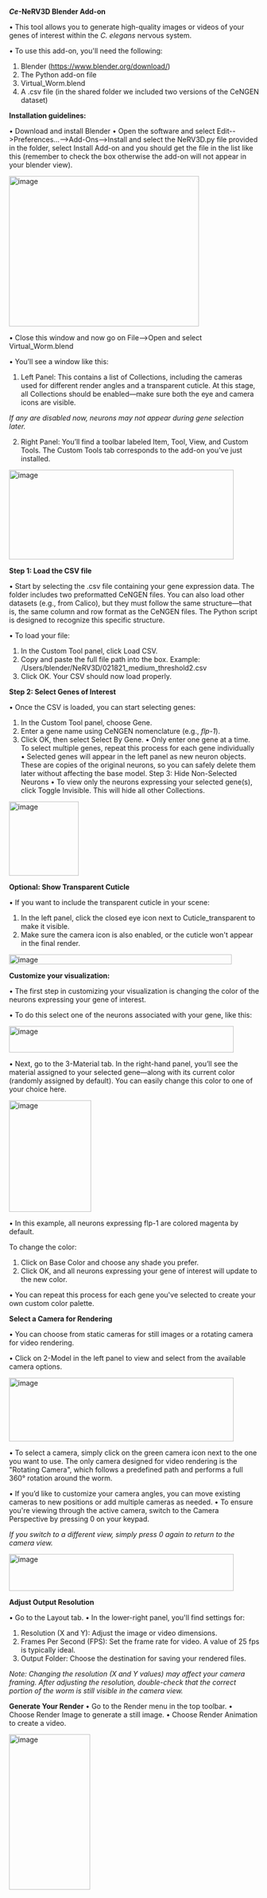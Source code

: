 **_Ce_-NeRV3D Blender Add-on**

•	This tool allows you to generate high-quality images or videos of your genes of interest within the _C. elegans_ nervous system.

•	To use this add-on, you'll need the following:
1.	Blender (https://www.blender.org/download/)
2.	The Python add-on file
3.	Virtual_Worm.blend
4.	A .csv file (in the shared folder we included two versions of the CeNGEN dataset)

**Installation guidelines:**

•	Download and install Blender
•	Open the software and select Edit-->Preferences…-->Add-Ons-->Install and select the NeRV3D.py file provided in the folder, select Install Add-on and you should get the file in the list like this (remember to check the box otherwise the add-on will not appear in your blender view). 

<img width="382" height="302" alt="image" src="https://github.com/user-attachments/assets/ce8f96a7-a7f9-4d89-80bf-972b76356991" />

•	Close this window and now go on File-->Open and select Virtual_Worm.blend

•	You’ll see a window like this:
1.	Left Panel: This contains a list of Collections, including the cameras used for different render angles and a transparent cuticle.
At this stage, all Collections should be enabled—make sure both the eye and camera icons are visible.

_If any are disabled now, neurons may not appear during gene selection later._

2.	Right Panel: You’ll find a toolbar labeled Item, Tool, View, and Custom Tools. The Custom Tools tab corresponds to the add-on you’ve just installed.

<img width="452" height="180" alt="image" src="https://github.com/user-attachments/assets/9f0c7dbe-90a0-412a-80dd-d4fc6b6afb55" />

**Step 1: Load the CSV file**

•	Start by selecting the .csv file containing your gene expression data. The folder includes two preformatted CeNGEN files.
You can also load other datasets (e.g., from Calico), but they must follow the same structure—that is, the same column and row format as the CeNGEN files. The Python script is designed to recognize this specific structure.

•	To load your file:
1.	In the Custom Tool panel, click Load CSV.
2.	Copy and paste the full file path into the box.
Example: /Users/blender/NeRV3D/021821_medium_threshold2.csv
3.	Click OK. Your CSV should now load properly.
   
**Step 2: Select Genes of Interest**

•	Once the CSV is loaded, you can start selecting genes:
1.	In the Custom Tool panel, choose Gene.
2.	Enter a gene name using CeNGEN nomenclature (e.g., _flp-1_).
3.	Click OK, then select Select By Gene.
•	Only enter one gene at a time. To select multiple genes, repeat this process for each gene individually
•	Selected genes will appear in the left panel as new neuron objects. These are copies of the original neurons, so you can safely delete them later without affecting the base model.
Step 3: Hide Non-Selected Neurons
•	To view only the neurons expressing your selected gene(s), click Toggle Invisible. This will hide all other Collections.

<img width="140" height="149" alt="image" src="https://github.com/user-attachments/assets/32b93870-8b8c-442d-84d0-6c606e24f94a" />

**Optional: Show Transparent Cuticle**

•	If you want to include the transparent cuticle in your scene:
1.	In the left panel, click the closed eye icon next to Cuticle_transparent to make it visible.
2.	Make sure the camera icon is also enabled, or the cuticle won't appear in the final render.

<img width="448" height="20" alt="image" src="https://github.com/user-attachments/assets/955dbf60-3582-4d24-9a76-64c5b4f19bb4" />

**Customize your visualization:**

•	The first step in customizing your visualization is changing the color of the neurons expressing your gene of interest. 

•	To do this select one of the neurons associated with your gene, like this:

<img width="452" height="53" alt="image" src="https://github.com/user-attachments/assets/b9aa976c-6054-476a-99f5-23d56db6a8da" />

•	Next, go to the 3-Material tab. In the right-hand panel, you’ll see the material assigned to your selected gene—along with its current color (randomly assigned by default). 
You can easily change this color to one of your choice here.

<img width="165" height="224" alt="image" src="https://github.com/user-attachments/assets/50691cbd-7153-4f03-9bd5-5599e609959f" />

•	In this example, all neurons expressing flp-1 are colored magenta by default. 

To change the color:
1.	Click on Base Color and choose any shade you prefer.
2.	Click OK, and all neurons expressing your gene of interest will update to the new color.
   
•	You can repeat this process for each gene you've selected to create your own custom color palette.

**Select a Camera for Rendering**

•	You can choose from static cameras for still images or a rotating camera for video rendering.

•	Click on 2-Model in the left panel to view and select from the available camera options.

<img width="452" height="128" alt="image" src="https://github.com/user-attachments/assets/1ddfa8ae-180e-48d8-8051-7bd8389377ab" />

•	To select a camera, simply click on the green camera icon next to the one you want to use. The only camera designed for video rendering is the "Rotating Camera", which follows a predefined path and performs a full 360° rotation around the worm.

•	If you’d like to customize your camera angles, you can move existing cameras to new positions or add multiple cameras as needed.
•	To ensure you're viewing through the active camera, switch to the Camera Perspective by pressing 0 on your keypad.

_If you switch to a different view, simply press 0 again to return to the camera view._

<img width="452" height="74" alt="image" src="https://github.com/user-attachments/assets/c6033f4c-87e5-4b28-aac4-b242b506529c" />

**Adjust Output Resolution**

•	Go to the Layout tab.
•	In the lower-right panel, you'll find settings for:
1.	Resolution (X and Y): Adjust the image or video dimensions.
2.	Frames Per Second (FPS): Set the frame rate for video. A value of 25 fps is typically ideal.
3.	Output Folder: Choose the destination for saving your rendered files.
   
_Note: Changing the resolution (X and Y values) may affect your camera framing. After adjusting the resolution, double-check that the correct portion of the worm is still visible in the camera view._

**Generate Your Render**
•	Go to the Render menu in the top toolbar.
•	Choose Render Image to generate a still image.
•	Choose Render Animation to create a video.

<img width="163" height="312" alt="image" src="https://github.com/user-attachments/assets/a8e33619-67bd-49d9-b36c-5662ebe50c73" />
